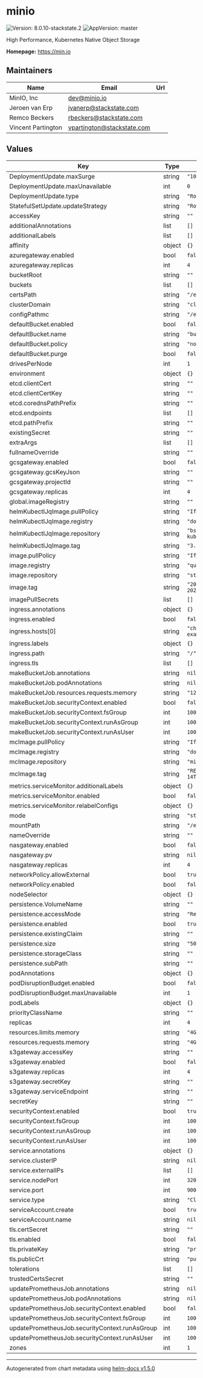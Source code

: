 # minio

![Version: 8.0.10-stackstate.2](https://img.shields.io/badge/Version-8.0.10--stackstate.2-informational?style=flat-square) ![AppVersion: master](https://img.shields.io/badge/AppVersion-master-informational?style=flat-square)

High Performance, Kubernetes Native Object Storage

**Homepage:** <https://min.io>

## Maintainers

| Name | Email | Url |
| ---- | ------ | --- |
| MinIO, Inc | dev@minio.io |  |
| Jeroen van Erp | jvanerp@stackstate.com |  |
| Remco Beckers | rbeckers@stackstate.com |  |
| Vincent Partington | vpartington@stackstate.com |  |

## Values

| Key | Type | Default | Description |
|-----|------|---------|-------------|
| DeploymentUpdate.maxSurge | string | `"100%"` |  |
| DeploymentUpdate.maxUnavailable | int | `0` |  |
| DeploymentUpdate.type | string | `"RollingUpdate"` |  |
| StatefulSetUpdate.updateStrategy | string | `"RollingUpdate"` |  |
| accessKey | string | `""` |  |
| additionalAnnotations | list | `[]` |  |
| additionalLabels | list | `[]` |  |
| affinity | object | `{}` |  |
| azuregateway.enabled | bool | `false` |  |
| azuregateway.replicas | int | `4` |  |
| bucketRoot | string | `""` |  |
| buckets | list | `[]` |  |
| certsPath | string | `"/etc/minio/certs/"` |  |
| clusterDomain | string | `"cluster.local"` |  |
| configPathmc | string | `"/etc/minio/mc/"` |  |
| defaultBucket.enabled | bool | `false` |  |
| defaultBucket.name | string | `"bucket"` |  |
| defaultBucket.policy | string | `"none"` |  |
| defaultBucket.purge | bool | `false` |  |
| drivesPerNode | int | `1` |  |
| environment | object | `{}` |  |
| etcd.clientCert | string | `""` |  |
| etcd.clientCertKey | string | `""` |  |
| etcd.corednsPathPrefix | string | `""` |  |
| etcd.endpoints | list | `[]` |  |
| etcd.pathPrefix | string | `""` |  |
| existingSecret | string | `""` |  |
| extraArgs | list | `[]` |  |
| fullnameOverride | string | `""` |  |
| gcsgateway.enabled | bool | `false` |  |
| gcsgateway.gcsKeyJson | string | `""` |  |
| gcsgateway.projectId | string | `""` |  |
| gcsgateway.replicas | int | `4` |  |
| global.imageRegistry | string | `""` |  |
| helmKubectlJqImage.pullPolicy | string | `"IfNotPresent"` |  |
| helmKubectlJqImage.registry | string | `"docker.io"` |  |
| helmKubectlJqImage.repository | string | `"bskim45/helm-kubectl-jq"` |  |
| helmKubectlJqImage.tag | string | `"3.1.0"` |  |
| image.pullPolicy | string | `"IfNotPresent"` |  |
| image.registry | string | `"quay.io"` |  |
| image.repository | string | `"stackstate/minio"` |  |
| image.tag | string | `"2021.2.19-focal-20210827-r5"` |  |
| imagePullSecrets | list | `[]` |  |
| ingress.annotations | object | `{}` |  |
| ingress.enabled | bool | `false` |  |
| ingress.hosts[0] | string | `"chart-example.local"` |  |
| ingress.labels | object | `{}` |  |
| ingress.path | string | `"/"` |  |
| ingress.tls | list | `[]` |  |
| makeBucketJob.annotations | string | `nil` |  |
| makeBucketJob.podAnnotations | string | `nil` |  |
| makeBucketJob.resources.requests.memory | string | `"128Mi"` |  |
| makeBucketJob.securityContext.enabled | bool | `false` |  |
| makeBucketJob.securityContext.fsGroup | int | `1000` |  |
| makeBucketJob.securityContext.runAsGroup | int | `1000` |  |
| makeBucketJob.securityContext.runAsUser | int | `1000` |  |
| mcImage.pullPolicy | string | `"IfNotPresent"` |  |
| mcImage.registry | string | `"docker.io"` |  |
| mcImage.repository | string | `"minio/mc"` |  |
| mcImage.tag | string | `"RELEASE.2021-02-14T04-28-06Z"` |  |
| metrics.serviceMonitor.additionalLabels | object | `{}` |  |
| metrics.serviceMonitor.enabled | bool | `false` |  |
| metrics.serviceMonitor.relabelConfigs | object | `{}` |  |
| mode | string | `"standalone"` |  |
| mountPath | string | `"/export"` |  |
| nameOverride | string | `""` |  |
| nasgateway.enabled | bool | `false` |  |
| nasgateway.pv | string | `nil` |  |
| nasgateway.replicas | int | `4` |  |
| networkPolicy.allowExternal | bool | `true` |  |
| networkPolicy.enabled | bool | `false` |  |
| nodeSelector | object | `{}` |  |
| persistence.VolumeName | string | `""` |  |
| persistence.accessMode | string | `"ReadWriteOnce"` |  |
| persistence.enabled | bool | `true` |  |
| persistence.existingClaim | string | `""` |  |
| persistence.size | string | `"500Gi"` |  |
| persistence.storageClass | string | `""` |  |
| persistence.subPath | string | `""` |  |
| podAnnotations | object | `{}` |  |
| podDisruptionBudget.enabled | bool | `false` |  |
| podDisruptionBudget.maxUnavailable | int | `1` |  |
| podLabels | object | `{}` |  |
| priorityClassName | string | `""` |  |
| replicas | int | `4` |  |
| resources.limits.memory | string | `"4Gi"` |  |
| resources.requests.memory | string | `"4Gi"` |  |
| s3gateway.accessKey | string | `""` |  |
| s3gateway.enabled | bool | `false` |  |
| s3gateway.replicas | int | `4` |  |
| s3gateway.secretKey | string | `""` |  |
| s3gateway.serviceEndpoint | string | `""` |  |
| secretKey | string | `""` |  |
| securityContext.enabled | bool | `true` |  |
| securityContext.fsGroup | int | `1000` |  |
| securityContext.runAsGroup | int | `1000` |  |
| securityContext.runAsUser | int | `1000` |  |
| service.annotations | object | `{}` |  |
| service.clusterIP | string | `nil` |  |
| service.externalIPs | list | `[]` |  |
| service.nodePort | int | `32000` |  |
| service.port | int | `9000` |  |
| service.type | string | `"ClusterIP"` |  |
| serviceAccount.create | bool | `true` |  |
| serviceAccount.name | string | `nil` |  |
| tls.certSecret | string | `""` |  |
| tls.enabled | bool | `false` |  |
| tls.privateKey | string | `"private.key"` |  |
| tls.publicCrt | string | `"public.crt"` |  |
| tolerations | list | `[]` |  |
| trustedCertsSecret | string | `""` |  |
| updatePrometheusJob.annotations | string | `nil` |  |
| updatePrometheusJob.podAnnotations | string | `nil` |  |
| updatePrometheusJob.securityContext.enabled | bool | `false` |  |
| updatePrometheusJob.securityContext.fsGroup | int | `1000` |  |
| updatePrometheusJob.securityContext.runAsGroup | int | `1000` |  |
| updatePrometheusJob.securityContext.runAsUser | int | `1000` |  |
| zones | int | `1` |  |

----------------------------------------------
Autogenerated from chart metadata using [helm-docs v1.5.0](https://github.com/norwoodj/helm-docs/releases/v1.5.0)
